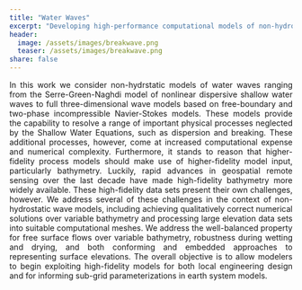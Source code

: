 ```yaml
---
title: "Water Waves"
excerpt: "Developing high-performance computational models of non-hydrostatic water waves over complex bathymetry."
header:
  image: /assets/images/breakwave.png
  teaser: /assets/images/breakwave.png
share: false
---
```


<p style="text-align: justify;">
In this work we consider non-hydrstatic models of water waves ranging from the Serre-Green-Naghdi model of nonlinear dispersive shallow water waves to full three-dimensional wave models based on free-boundary and two-phase incompressible Navier-Stokes models. These models provide the capability to resolve a range of important physical processes neglected by the Shallow Water Equations, such as dispersion and breaking. These additional processes, however, come at increased computational expense and numerical complexity. Furthermore, it stands to reason that higher-fidelity process models should make use of higher-fidelity model input, particularly bathymetry. Luckily, rapid advances in geospatial remote sensing over the last decade have made high-fidelity bathymetry more widely available. These high-fidelity data sets present their own challenges, however. We address several of these challenges in the context of non-hydrostatic wave models, including achieving qualitatively correct numerical solutions over variable bathymetry and processing large elevation data sets into suitable computational meshes. We address the well-balanced property for free surface flows over variable bathymetry, robustness during wetting and drying, and both conforming and embedded approaches to representing surface elevations. The overall objective is to allow modelers to begin exploiting high-fidelity models for both local engineering design and for informing sub-grid parameterizations in earth system models.
</p>
